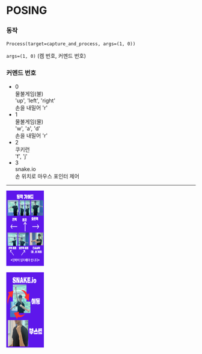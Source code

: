 # POSING

### 동작
```
Process(target=capture_and_process, args=(1, 0))
```
`args=(1, 0)` (켐 번호, 커멘드 번호) 

### 커멘드 번호
- 0  
  물불게임(불)  
  'up', 'left', 'right'  
  손을 내밀어 'r'  
- 1  
  물불게임(물)  
  'w', 'a', 'd'  
  손을 내밀어 'r'  
- 2  
  쿠키런  
  'f', 'j'  
- 3  
  snake.io  
  손 위치로 마우스 포인터 제어  

---

<img
  src="/img/Fireboy and Watergirl.png"
  width="100"
  height="200"
/>

<img
  src="/img/snake_io.png"
  width="100"
  height="200"
/>
